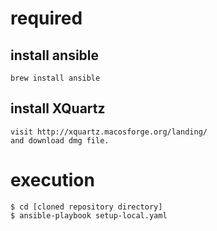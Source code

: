 # required

## install ansible
```
brew install ansible
```

## install XQuartz
```
visit http://xquartz.macosforge.org/landing/
and download dmg file.
```

# execution
```
$ cd [cloned repository directory]  
$ ansible-playbook setup-local.yaml  
```
